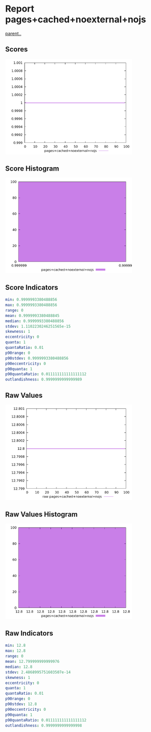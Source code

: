 # Report pages+cached+noexternal+nojs

[parent..](./..)  


## Scores

![score](./score.png)  

## Score Histogram

![hist](./hist.png)  

## Score Indicators

```yaml
min: 0.9999993380488856
max: 0.9999993380488856
range: 0
mean: 0.9999993380488845
median: 0.9999993380488856
stdev: 1.1102230246251565e-15
skewness: 1
eccentricity: 0
quanta: 1
quantaRatio: 0.01
p90range: 0
p90stdev: 0.9999993380488856
p90eccentricity: 0
p90quanta: 1
p90quantaRatio: 0.011111111111111112
outlandishness: 0.9999999999999989

```

## Raw Values

![raw](./raw.png)  

## Raw Values Histogram

![raw hist](./raw_hist.png)  

## Raw Indicators

```yaml
min: 12.8
max: 12.8
range: 0
mean: 12.799999999999976
median: 12.8
stdev: 2.4868995751603507e-14
skewness: 1
eccentricity: 0
quanta: 1
quantaRatio: 0.01
p90range: 0
p90stdev: 12.8
p90eccentricity: 0
p90quanta: 1
p90quantaRatio: 0.011111111111111112
outlandishness: 0.9999999999999998

```

<style>
  img {
    max-width: 80%;
  }
</style>
      
